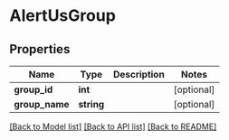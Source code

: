 # AlertUsGroup

## Properties
Name | Type | Description | Notes
------------ | ------------- | ------------- | -------------
**group_id** | **int** |  | [optional] 
**group_name** | **string** |  | [optional] 

[[Back to Model list]](../README.md#documentation-for-models) [[Back to API list]](../README.md#documentation-for-api-endpoints) [[Back to README]](../README.md)


